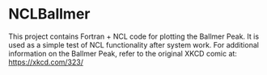 # NCLBallmer
This project contains Fortran + NCL code for plotting the Ballmer Peak. It is used
as a simple test of NCL functionality after system work. For additional information
on the Ballmer Peak, refer to the original XKCD comic at: https://xkcd.com/323/ 
